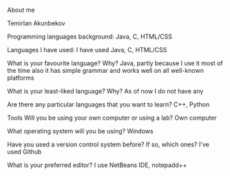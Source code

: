 

About me

Temirlan Akunbekov

Programming languages background: Java, C, HTML/CSS

Languages I have used: I have used Java, C, HTML/CSS

What is your favourite language? Why? Java, partly because I use it most of the time also it has simple grammar and works well on all well-known platforms

What is your least-liked language? Why? As of now I do not have any

Are there any particular languages that you want to learn? C++, Python

Tools Will you be using your own computer or using a lab? Own computer

What operating system will you be using? Windows

Have you used a version control system before? If so, which ones? I've used Github

What is your preferred editor? I use NetBeans IDE, notepadd++
